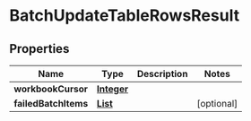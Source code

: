 

# BatchUpdateTableRowsResult


## Properties

| Name | Type | Description | Notes |
|------------ | ------------- | ------------- | -------------|
|**workbookCursor** | [**Integer**](Integer.md) |  |  |
|**failedBatchItems** | [**List**](List.md) |  |  [optional] |



